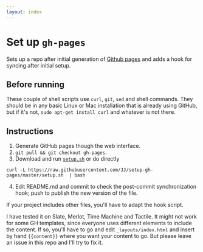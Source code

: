 ```yaml
---
layout: index
---
```


Set up `gh-pages`
==============

Sets up a repo after initial generation of [Github pages](http://pages.github.com) and adds a hook for syncing after initial setup.

## Before running

These couple of shell scripts use `curl`, `git`, `sed` and shell commands. They should be in any basic Linux or Mac installation that is already using GitHub, but if it's not, `sudo apt-get install curl` and whatever is not there.

## Instructions

1. Generate GitHub pages though the web interface.
2. `git pull && git checkout gh-pages`.
3. Download and run [`setup.sh`](setup.sh) or do directly

```
curl -L https://raw.githubusercontent.com/JJ/setup-gh-pages/master/setup.sh  | bash
```
4. Edit README.md and commit to check the post-commit synchronization hook; push to publish the new version of the file.

If your project includes other files, you'll have to adapt the hook script.

I have tested it on Slate, Merlot, Time Machine and Tactile. It might not work for some GH templates, since everyone uses different elements to include the content. If so, you'll have to go and edit `_layouts/index.html` and insert by hand `{{content}}` where you want your content to go. But please leave an issue in this repo and I'll try to fix it.
